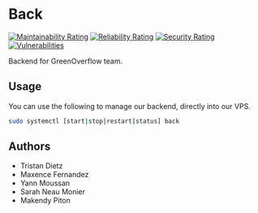 # Back

[![Maintainability Rating](http://146.59.196.32:9000/api/project_badges/measure?project=Back&metric=sqale_rating)](http://146.59.196.32:9000/dashboard?id=Back) [![Reliability Rating](http://146.59.196.32:9000/api/project_badges/measure?project=Back&metric=reliability_rating)](http://146.59.196.32:9000/dashboard?id=Back) [![Security Rating](http://146.59.196.32:9000/api/project_badges/measure?project=Back&metric=security_rating)](http://146.59.196.32:9000/dashboard?id=Back) [![Vulnerabilities](http://146.59.196.32:9000/api/project_badges/measure?project=Back&metric=vulnerabilities)](http://146.59.196.32:9000/dashboard?id=Back)

Backend for GreenOverflow team.

## Usage

You can use the following to manage our backend, directly into our VPS.

```sh
sudo systemctl [start|stop|restart|status] back
```

## Authors

- Tristan Dietz
- Maxence Fernandez
- Yann Moussan
- Sarah Neau Monier
- Makendy Piton

